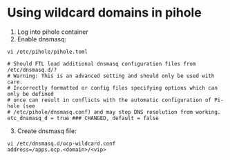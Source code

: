 
# Using wildcard domains in pihole

1. Log into pihole container
2. Enable dnsmasq:

```
vi /etc/pihole/pihole.toml

# Should FTL load additional dnsmasq configuration files from /etc/dnsmasq.d/?          
# Warning: This is an advanced setting and should only be used with care.             
# Incorrectly formatted or config files specifying options which can only be defined
# once can result in conflicts with the automatic configuration of Pi-hole (see       
# /etc/pihole/dnsmasq.conf) and may stop DNS resolution from working.                 
etc_dnsmasq_d = true ### CHANGED, default = false                  
```

3. Create dnsmasq file:

```
vi /etc/dnsmasq.d/ocp-wildcard.conf
address=/apps.ocp.<domain>/<vip>
```
